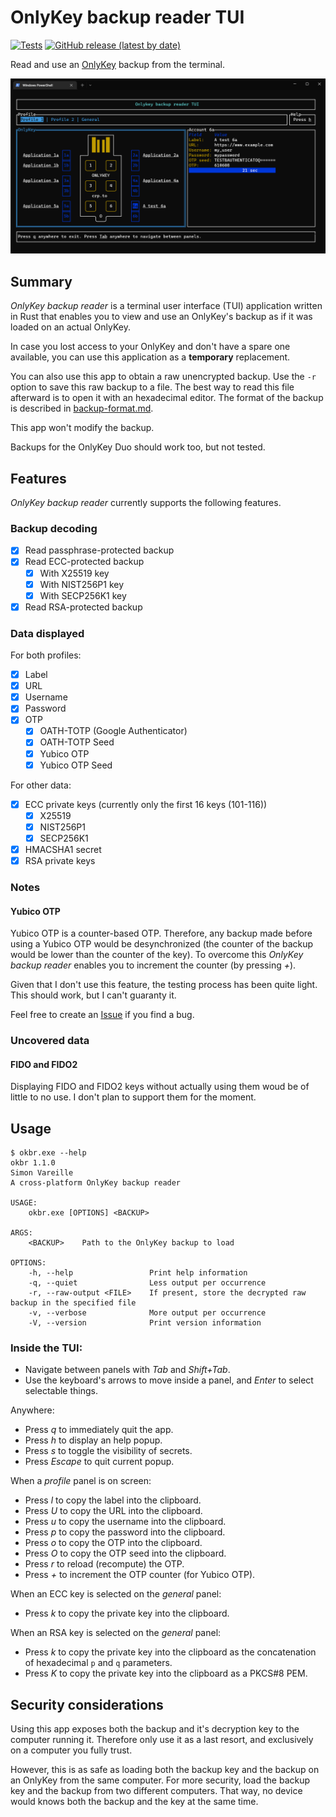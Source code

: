 # OnlyKey backup reader TUI
[![Tests](https://github.com/SimonVareille/OnlyKey-backup-reader/actions/workflows/rust.yml/badge.svg?branch=main)](https://github.com/SimonVareille/OnlyKey-backup-reader/actions/workflows/rust.yml) [![GitHub release (latest by date)](https://img.shields.io/github/v/release/SimonVareille/OnlyKey-backup-reader)](https://github.com/SimonVareille/OnlyKey-backup-reader/releases/latest)

Read and use an [OnlyKey](https://onlykey.io/) backup from the terminal.

![main screen](main_screen.png)

## Summary

*OnlyKey backup reader* is a terminal user interface (TUI) application written in Rust that enables
you to view and use an OnlyKey's backup as if it was loaded on an actual OnlyKey.

In case you lost access to your OnlyKey and don't have a spare one available, you can use this
application as a **temporary** replacement.

You can also use this app to obtain a raw unencrypted backup. Use the `-r` option to save this raw
backup to a file. The best way to read this file afterward is to open it with an hexadecimal
editor. The format of the backup is described in [backup-format.md](backup-format.md).

This app won't modify the backup.

Backups for the OnlyKey Duo should work too, but not tested.

## Features

*OnlyKey backup reader* currently supports the following features.

### Backup decoding
- [x] Read passphrase-protected backup  
- [x] Read ECC-protected backup
  - [x] With X25519 key
  - [x] With NIST256P1 key
  - [x] With SECP256K1 key
- [x] Read RSA-protected backup  

### Data displayed

For both profiles:

- [x] Label
- [x] URL
- [x] Username
- [x] Password
- [x] OTP
  - [x] OATH-TOTP (Google Authenticator)
  - [x] OATH-TOTP Seed
  - [x] Yubico OTP
  - [x] Yubico OTP Seed

For other data:

- [x] ECC private keys (currently only the first 16 keys (101-116))
  - [x] X25519
  - [x] NIST256P1
  - [x] SECP256K1
- [x] HMACSHA1 secret
- [X] RSA private keys
  
### Notes

#### Yubico OTP

Yubico OTP is a counter-based OTP. Therefore, any backup made before using a Yubico OTP would be
desynchronized (the counter of the backup would be lower than the counter of the key). To overcome
this *OnlyKey backup reader* enables you to increment the counter (by pressing *+*). 

Given that I don't use this feature, the testing process has been quite light. This should work, but
I can't guaranty it.

Feel free to create an [Issue](https://github.com/SimonVareille/OnlyKey-backup-reader/issues/new/choose)
if you find a bug.

### Uncovered data

#### FIDO and FIDO2

Displaying FIDO and FIDO2 keys without actually using them woud be of little to no use. I don't
plan to support them for the moment.

## Usage
```
$ okbr.exe --help
okbr 1.1.0
Simon Vareille
A cross-platform OnlyKey backup reader

USAGE:
    okbr.exe [OPTIONS] <BACKUP>

ARGS:
    <BACKUP>    Path to the OnlyKey backup to load

OPTIONS:
    -h, --help                 Print help information
    -q, --quiet                Less output per occurrence
    -r, --raw-output <FILE>    If present, store the decrypted raw backup in the specified file
    -v, --verbose              More output per occurrence
    -V, --version              Print version information
```

### Inside the TUI: 
- Navigate between panels with *Tab* and *Shift+Tab*.
- Use the keyboard's arrows to move inside a panel, and *Enter* to select selectable things.

Anywhere:
- Press *q* to immediately quit the app.
- Press *h* to display an help popup.
- Press *s* to toggle the visibility of secrets.
- Press *Escape* to quit current popup.

When a *profile* panel is on screen:
- Press *l* to copy the label into the clipboard.
- Press *U* to copy the URL into the clipboard.
- Press *u* to copy the username into the clipboard.
- Press *p* to copy the password into the clipboard.
- Press *o* to copy the OTP into the clipboard.
- Press *O* to copy the OTP seed into the clipboard.
- Press *r* to reload (recompute) the OTP.
- Press *+* to increment the OTP counter (for Yubico OTP).
  
When an ECC key is selected on the *general* panel:
- Press *k* to copy the private key into the clipboard.

When an RSA key is selected on the *general* panel:
- Press *k* to copy the private key into the clipboard as the concatenation of hexadecimal `p` and
  `q` parameters.
- Press *K* to copy the private key into the clipboard as a PKCS#8 PEM.

## Security considerations

Using this app exposes both the backup and it's decryption key to the computer running it.
Therefore only use it as a last resort, and exclusively on a computer you fully trust.

However, this is as safe as loading both the backup key and the backup on an OnlyKey from the same
computer. For more security, load the backup key and the backup from two different computers. That
way, no device would knows both the backup and the key at the same time.
